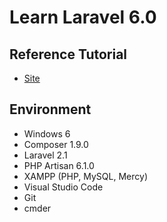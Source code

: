 # Learn Laravel 6.0

## Reference Tutorial

- [Site](https://kode-blog.io/laravel-5-tutorial)

## Environment

- Windows 6
- Composer 1.9.0
- Laravel 2.1
- PHP Artisan 6.1.0
- XAMPP (PHP, MySQL, Mercy)
- Visual Studio Code
- Git
- cmder
